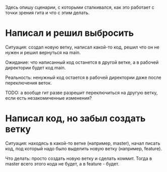 Здесь опишу сценарии, с которыми сталкивался, как это работает с точки зрения гита и что с этим делать.



# Написал и решил выбросить

Ситуация: создал новую ветку, написал какой-то код, решил что он не нужен и решил вернуться на main.

Ожидание: что написанный код останется в другой ветке, а в рабочей директории будет код main.

Реальность: ненужный код остается в рабочей директории даже после переключения веток.

TODO: а вообще гит разве разрешит переключиться на другую ветку, если есть незакомиченные изменения?







# Написал код, но забыл создать ветку

Ситуация: находясь в какой-то ветке (например, master), начал писать код, под который надо было выделить новую ветку (например, feature).

Что делать: просто создать новую ветку и сделать коммит. Тогда в master всего этого кода не будет, а в feature - будет.
